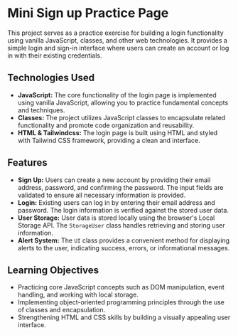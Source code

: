 # Mini Sign up Practice Page

This project serves as a practice exercise for building a login functionality using vanilla JavaScript, classes, and other web technologies. It provides a simple login and sign-in interface where users can create an account or log in with their existing credentials.

## Technologies Used

- **JavaScript:** The core functionality of the login page is implemented using vanilla JavaScript, allowing you to practice fundamental concepts and techniques.
- **Classes:** The project utilizes JavaScript classes to encapsulate related functionality and promote code organization and reusability.
- **HTML & Tailwindcss:** The login page is built using HTML and styled with Tailwind CSS framework, providing a clean and interface.

## Features

- **Sign Up:** Users can create a new account by providing their email address, password, and confirming the password. The input fields are validated to ensure all necessary information is provided.
- **Login:** Existing users can log in by entering their email address and password. The login information is verified against the stored user data.
- **User Storage:** User data is stored locally using the browser's Local Storage API. The `StorageUser` class handles retrieving and storing user information.
- **Alert System:** The `UI` class provides a convenient method for displaying alerts to the user, indicating success, errors, or informational messages.

## Learning Objectives

- Practicing core JavaScript concepts such as DOM manipulation, event handling, and working with local storage.
- Implementing object-oriented programming principles through the use of classes and encapsulation.
- Strengthening HTML and CSS skills by building a visually appealing user interface.
